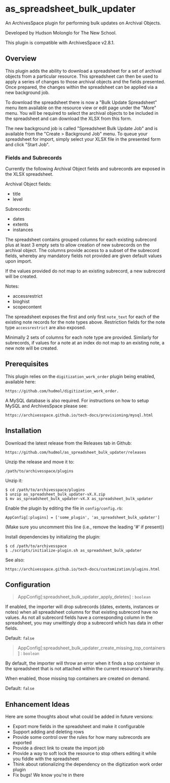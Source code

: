 # as_spreadsheet_bulk_updater

An ArchivesSpace plugin for performing bulk updates on Archival Objects.

Developed by Hudson Molonglo for The New School.

This plugin is compatible with ArchivesSpace v2.8.1.

## Overview

This plugin adds the ability to download a spreadsheet for a set of archival
objects from a particular resource.  This spreadsheet can then be used to apply
a series of changes to those archival objects and the fields presented.  Once
prepared, the changes within the spreadsheet can be applied via a new background
job.

To download the spreadsheet there is now a "Bulk Update Spreadsheet" menu item
available on the resource view or edit page under the "More" menu. You
will be required to select the archival objects to be included in the
spreadsheet and can download the XLSX from this form.

The new background job is called "Spreadsheet Bulk Update Job" and is available
from the "Create > Background Job" menu. To queue your spreadsheet for import,
simply select your XLSX file in the presented form and click "Start Job". 

### Fields and Subrecords

Currently the following Archival Object fields and subrecords are exposed in the 
XLSX spreadsheet.

Archival Object fields:
* title
* level

Subrecords:
* dates
* extents
* instances

The spreadsheet contains grouped columns for each existing subrecord plus at
least 3 empty sets to allow creation of new subrecords on the archival object.
The columns provide access to a subset of the subrecord fields, whereby any
mandatory fields not provided are given default values upon import.

If the values provided do not map to an existing subrecord, a new subrecord will
be created.

Notes:
* accessrestrict
* bioghist
* scopecontent

The spreadsheet exposes the first and only first `note_text` for each of the
existing note records for the note types above. Restriction fields for the note
type `accessrestrict` are also exposed.

Minimally 2 sets of columns for each note type are provided. Similarly for
subrecords, if values for a note at an index do not map to an existing note, a
new note will be created.

## Prerequisites

This plugin relies on the `digitization_work_order` plugin being enabled,
available here:

    https://github.com/hudmol/digitization_work_order.

A MySQL database is also required.  For instructions on how to setup MySQL and ArchivesSpace please see:

    https://archivesspace.github.io/tech-docs/provisioning/mysql.html

## Installation

Download the latest release from the Releases tab in Github:

    https://github.com/hudmol/as_spreadsheet_bulk_updater/releases

Unzip the release and move it to:

    /path/to/archivesspace/plugins

Unzip it:

    $ cd /path/to/archivesspace/plugins
    $ unzip as_spreadsheet_bulk_updater-vX.X.zip
    $ mv as_spreadsheet_bulk_updater-vX.X as_spreadsheet_bulk_updater

Enable the plugin by editing the file in `config/config.rb`:

    AppConfig[:plugins] = ['some_plugin', 'as_spreadsheet_bulk_updater']

(Make sure you uncomment this line (i.e., remove the leading '#' if present))

Install dependencies by initializing the plugin:

    $ cd /path/to/archivesspace
    $ ./scripts/initialize-plugin.sh as_spreadsheet_bulk_updater

See also:

    https://archivesspace.github.io/tech-docs/customization/plugins.html

## Configuration

> AppConfig[:spreadsheet_bulk_updater_apply_deletes] : `boolean`

If enabled, the importer will drop subrecords (dates, extents, instances or
notes) when all spreadsheet columns for that existing subrecord have no values.
As not all subrecord fields have a corresponding column in the spreadsheet, you may
unwittingly drop a subrecord which has data in other fields.

Default: `false`

> AppConfig[:spreadsheet_bulk_updater_create_missing_top_containers] : `boolean`

By default, the importer will throw an error when it finds a top container
in the spreadsheet that is not attached within the current resource's hierarchy.

When enabled, those missing top containers are created on demand.

Default: `false`

## Enhancement Ideas

Here are some thoughts about what could be added in future versions:

-  Export more fields in the spreadsheet and make it configurable
-  Support adding and deleting rows
-  Provide some control over the rules for how many subrecords are exported
-  Provide a direct link to create the import job
-  Provide a way to soft lock the resource to stop others editing it while you fiddle with the spreadsheet
-  Think about rationalizing the dependency on the digitization work order plugin
-  Fix bugs! We know you're in there


